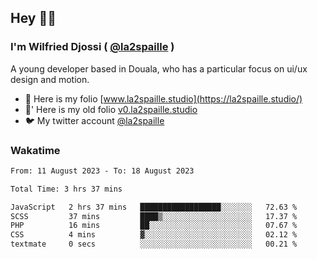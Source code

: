 ## Hey 👋🏾
### I'm Wilfried Djossi ( <a href="https://twitter.com/la2spaille/" target="_blank">@la2spaille</a> )
A young developer based in Douala, who has a particular focus on ui/ux design and motion.

- 🎨 Here is my folio [www.la2spaille.studio](https://la2spaille.studio/)
- 🎨' Here is my old folio [v0.la2spaille.studio](https://v0.la2spaille.studio/)
- 🐦 My twitter account [@la2spaille](https://twitter.com/la2spaille/)

### Wakatime
<!--START_SECTION:waka-->

```txt
From: 11 August 2023 - To: 18 August 2023

Total Time: 3 hrs 37 mins

JavaScript   2 hrs 37 mins   ██████████████████░░░░░░░   72.63 %
SCSS         37 mins         ████▒░░░░░░░░░░░░░░░░░░░░   17.37 %
PHP          16 mins         ██░░░░░░░░░░░░░░░░░░░░░░░   07.67 %
CSS          4 mins          ▓░░░░░░░░░░░░░░░░░░░░░░░░   02.12 %
textmate     0 secs          ░░░░░░░░░░░░░░░░░░░░░░░░░   00.21 %
```

<!--END_SECTION:waka-->
<!--
**la2spaille/la2spaille** is a ✨ _special_ ✨ repository because its `README.md` (this file) appears on your GitHub profile.

Here are some ideas to get you started:

- 🔭 I’m currently working on ...
- 🌱 I’m currently learning ...
- 👯 I’m looking to collaborate on ...
- 🤔 I’m looking for help with ...
- 💬 Ask me about ...
- 📫 How to reach me: ...
- 😄 Pronouns: ...
- ⚡ Fun fact: ...
-->
